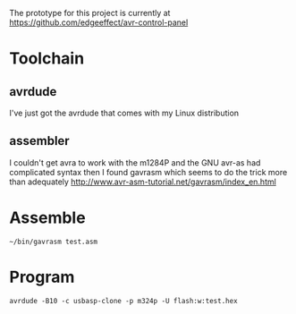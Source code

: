The prototype for this project is currently at
https://github.com/edgeeffect/avr-control-panel

# Toolchain

## avrdude

I've just got the avrdude that comes with my Linux distribution

## assembler

I couldn't get avra to work with the m1284P
and the GNU avr-as had complicated syntax
then I found gavrasm which seems to do the trick more than adequately
http://www.avr-asm-tutorial.net/gavrasm/index_en.html

# Assemble

    ~/bin/gavrasm test.asm

# Program

    avrdude -B10 -c usbasp-clone -p m324p -U flash:w:test.hex

